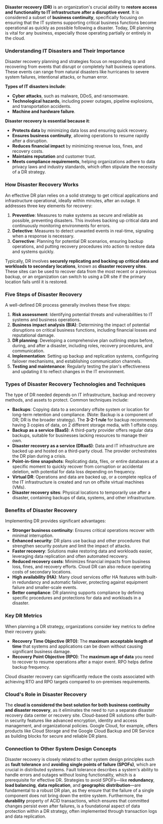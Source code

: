 **Disaster recovery (DR)** is an organization's crucial ability to **restore access and functionality to IT infrastructure after a disruptive event**. It is considered a subset of **business continuity**, specifically focusing on ensuring that the IT systems supporting critical business functions become operational as quickly as possible following a disaster. Today, DR planning is vital for any business, especially those operating partially or entirely in the cloud.

### Understanding IT Disasters and Their Importance
Disaster recovery planning and strategies focus on responding to and recovering from events that disrupt or completely halt business operations. These events can range from natural disasters like hurricanes to severe system failures, intentional attacks, or human error.

**Types of IT disasters include**:
*   **Cyber attacks**, such as malware, DDoS, and ransomware.
*   **Technological hazards**, including power outages, pipeline explosions, and transportation accidents.
*   **Machine and hardware failure**.

**Disaster recovery is essential because it**:
*   **Protects data** by minimizing data loss and ensuring quick recovery.
*   **Ensures business continuity**, allowing operations to resume rapidly after a disruption.
*   **Reduces financial impact** by minimizing revenue loss, fines, and recovery costs.
*   **Maintains reputation** and customer trust.
*   **Meets compliance requirements**, helping organizations adhere to data privacy laws and industry standards, which often stipulate the necessity of a DR strategy.

### How Disaster Recovery Works
An effective DR plan relies on a solid strategy to get critical applications and infrastructure operational, ideally within minutes, after an outage. It addresses three key elements for recovery:

1.  **Preventive**: Measures to make systems as secure and reliable as possible, preventing disasters. This involves backing up critical data and continuously monitoring environments for errors.
2.  **Detective**: Measures to detect unwanted events in real-time, signaling when a response is necessary.
3.  **Corrective**: Planning for potential DR scenarios, ensuring backup operations, and putting recovery procedures into action to restore data and systems quickly.

Typically, DR involves **securely replicating and backing up critical data and workloads to secondary locations**, known as **disaster recovery sites**. These sites can be used to recover data from the most recent or a previous backup, or an organization can switch to using a DR site if the primary location fails until it is restored.

### Five Steps of Disaster Recovery
A well-defined DR process generally involves these five steps:
1.  **Risk assessment**: Identifying potential threats and vulnerabilities to IT systems and business operations.
2.  **Business impact analysis (BIA)**: Determining the impact of potential disruptions on critical business functions, including financial losses and reputational damage.
3.  **DR planning**: Developing a comprehensive plan outlining steps before, during, and after a disaster, including roles, recovery procedures, and communication.
4.  **Implementation**: Setting up backup and replication systems, configuring failover mechanisms, and establishing communication channels.
5.  **Testing and maintenance**: Regularly testing the plan's effectiveness and updating it to reflect changes in the IT environment.

### Types of Disaster Recovery Technologies and Techniques
The type of DR needed depends on IT infrastructure, backup and recovery methods, and assets to protect. Common techniques include:
*   **Backups**: Copying data to a secondary offsite system or location for long-term retention and compliance. (Note: Backup is a component of DR; DR is the broader strategy). The **3-2-1 rule** for backup recommends having 3 copies of data, on 2 different storage media, with 1 offsite copy.
*   **Backup as a service (BaaS)**: A third-party provider offers regular data backups, suitable for businesses lacking resources to manage their own.
*   **Disaster recovery as a service (DRaaS)**: Data and IT infrastructure are backed up and hosted on a third-party cloud. The provider orchestrates the DR plan during a crisis.
*   **Point-in-time snapshots**: Replicating data, files, or entire databases at a specific moment to quickly recover from corruption or accidental deletion, with potential for data loss depending on frequency.
*   **Virtual DR**: Operations and data are backed up, or a complete replica of the IT infrastructure is created and run on offsite virtual machines (VMs).
*   **Disaster recovery sites**: Physical locations to temporarily use after a disaster, containing backups of data, systems, and other infrastructure.

### Benefits of Disaster Recovery
Implementing DR provides significant advantages:
*   **Stronger business continuity**: Ensures critical operations recover with minimal interruption.
*   **Enhanced security**: DR plans use backup and other procedures that strengthen security posture and limit the impact of attacks.
*   **Faster recovery**: Solutions make restoring data and workloads easier, leveraging data replication and often automated recovery.
*   **Reduced recovery costs**: Minimizes financial impacts from business loss, fines, and recovery efforts. Cloud DR can also reduce operating costs of secondary locations.
*   **High availability (HA)**: Many cloud services offer HA features with built-in redundancy and automatic failover, protecting against equipment failure and smaller-scale events.
*   **Better compliance**: DR planning supports compliance by defining specific procedures and protections for data and workloads in a disaster.

### Key DR Metrics
When planning a DR strategy, organizations consider key metrics to define their recovery goals:
*   **Recovery Time Objective (RTO)**: The **maximum acceptable length of time** that systems and applications can be down without causing significant business damage.
*   **Recovery Point Objective (RPO)**: The **maximum age of data** you need to recover to resume operations after a major event. RPO helps define backup frequency.

Cloud disaster recovery can significantly reduce the costs associated with achieving RTO and RPO targets compared to on-premises requirements.

### Cloud's Role in Disaster Recovery
The **cloud is considered the best solution for both business continuity and disaster recovery**, as it eliminates the need to run a separate disaster recovery data center or recovery site. Cloud-based DR solutions offer built-in security features like advanced encryption, identity and access management, and organizational policies. Google Cloud, for example, offers products like Cloud Storage and the Google Cloud Backup and DR Service as building blocks for secure and reliable DR plans.

### Connection to Other System Design Concepts
Disaster recovery is closely related to other system design principles such as **fault tolerance** and **avoiding single points of failure (SPOFs)**, which are crucial in distributed systems. Fault tolerance describes a system's ability to handle errors and outages without losing functionality, which is a prerequisite for effective DR. Strategies to avoid SPOFs—like **redundancy**, **load balancing**, **data replication**, and **geographic distribution**—are fundamental to a robust DR plan, as they ensure that the failure of a single component does not bring down the entire system. Furthermore, the **durability** property of ACID transactions, which ensures that committed changes persist even after failures, is a foundational aspect of data protection within a DR strategy, often implemented through transaction logs and data replication.